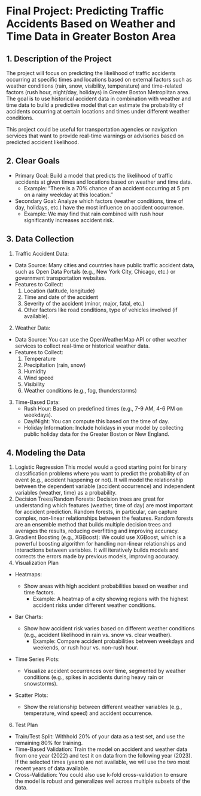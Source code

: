 # Final Project: Predicting Traffic Accidents Based on Weather and Time Data in Greater Boston Area

## 1. Description of the Project
The project will focus on predicting the likelihood of traffic accidents occurring at specific times and locations based on external factors such as weather conditions (rain, snow, visibility, temperature) and time-related factors (rush hour, night/day, holidays) in Greater Boston Metroplitan area. The goal is to use historical accident data in combination with weather and time data to build a predictive model that can estimate the probability of accidents occurring at certain locations and times under different weather conditions.

This project could be useful for transportation agencies or navigation services that want to provide real-time warnings or advisories based on predicted accident likelihood.

## 2. Clear Goals
- Primary Goal: Build a model that predicts the likelihood of traffic accidents at given times and locations based on weather and time data.
  * Example: “There is a 70% chance of an accident occurring at 5 pm on a rainy weekday at this location.”
- Secondary Goal: Analyze which factors (weather conditions, time of day, holidays, etc.) have the most influence on accident occurrence.
  * Example: We may find that rain combined with rush hour significantly increases accident risk.

## 3. Data Collection

1. Traffic Accident Data:
  - Data Source: Many cities and countries have public traffic accident data, such as Open Data Portals (e.g., New York City, Chicago, etc.) or government transportation websites.
  - Features to Collect:
    1. Location (latitude, longitude)
    2. Time and date of the accident
    3. Severity of the accident (minor, major, fatal, etc.)
    4. Other factors like road conditions, type of vehicles involved (if available).

2. Weather Data:
  - Data Source: You can use the OpenWeatherMap API or other weather services to collect real-time or historical weather data.
  - Features to Collect:
    1. Temperature
    2. Precipitation (rain, snow)
    3. Humidity
    4. Wind speed
    5. Visibility
    6. Weather conditions (e.g., fog, thunderstorms)
  
3. Time-Based Data:
   - Rush Hour: Based on predefined times (e.g., 7-9 AM, 4-6 PM on weekdays).
   - Day/Night: You can compute this based on the time of day.
   - Holiday Information: Include holidays in your model by collecting public holiday data for the Greater Boston or New England.

## 4. Modeling the Data
1. Logistic Regression
This model would a good starting point for binary classification problems where you want to predict the probability of an event (e.g., accident happening or not). It will model the relationship between the dependent variable (accident occurrence) and independent variables (weather, time) as a probability.
2. Decision Trees/Random Forests:
Decision trees are great for understanding which features (weather, time of day) are most important for accident prediction. Random forests, in particular, can capture complex, non-linear relationships between the features. Random forests are an ensemble method that builds multiple decision trees and averages the results, reducing overfitting and improving accuracy.
3. Gradient Boosting (e.g., XGBoost):
We could use XGBoost, which is a powerful boosting algorithm for handling non-linear relationships and interactions between variables. It will iteratively builds models and corrects the errors made by previous models, improving accuracy.
4. Visualization Plan
- Heatmaps:
  - Show areas with high accident probabilities based on weather and time factors.
    - Example: A heatmap of a city showing regions with the highest accident risks under different weather conditions.
    
- Bar Charts:
  - Show how accident risk varies based on different weather conditions (e.g., accident likelihood in rain vs. snow vs. clear weather).
    - Example: Compare accident probabilities between weekdays and weekends, or rush hour vs. non-rush hour.

- Time Series Plots:
  - Visualize accident occurrences over time, segmented by weather conditions (e.g., spikes in accidents during heavy rain or snowstorms).
    
- Scatter Plots:
  - Show the relationship between different weather variables (e.g., temperature, wind speed) and accident occurrence.

6. Test Plan
- Train/Test Split: Withhold 20% of your data as a test set, and use the remaining 80% for training.
- Time-Based Validation: Train the model on accident and weather data from one year (2022) and test it on data from the following year (2023). If the selected times (years) are not available, we will use the two most recent years of data available.
- Cross-Validation: You could also use k-fold cross-validation to ensure the model is robust and generalizes well across multiple subsets of the data.

